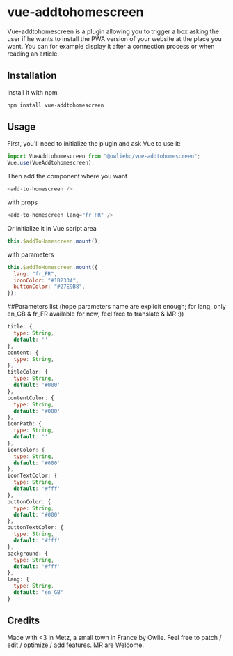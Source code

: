 # vue-addtohomescreen

Vue-addtohomescreen is a plugin allowing you to trigger a box asking the user if he wants to install the PWA version of your website at the place you want.
You can for example display it after a connection process or when reading an article.

## Installation

Install it with npm

```bash
npm install vue-addtohomescreen
```

## Usage

First, you'll need to initialize the plugin and ask Vue to use it:

```javascript
import VueAddtohomescreen from "@owliehq/vue-addtohomescreen";
Vue.use(VueAddtohomescreen);
```

Then add the component where you want

```javascript
<add-to-homescreen />
```

with props

```javascript
<add-to-homescreen lang="fr_FR" />
```

Or initialize it in Vue script area

```javascript
this.$addToHomescreen.mount();
```

with parameters

```javascript
this.$addToHomescreen.mount({
  lang: "fr_FR",
  iconColor: "#1B2334",
  buttonColor: "#27E9B8",
});
```

##Parameters list (hope parameters name are explicit enough; for lang, only en_GB & fr_FR available for now, feel free to translate & MR :))

```javascript
title: {
  type: String,
  default: ''
},
content: {
  type: String,
},
titleColor: {
  type: String,
  default: '#000'
},
contentColor: {
  type: String,
  default: '#000'
},
iconPath: {
  type: String,
  default: ''
},
iconColor: {
  type: String,
  default: '#000'
},
iconTextColor: {
  type: String,
  default: '#fff'
},
buttonColor: {
  type: String,
  default: '#000'
},
buttonTextColor: {
  type: String,
  default: '#fff'
},
background: {
  type: String,
  default: '#fff'
},
lang: {
  type: String,
  default: 'en_GB'
}
```

## Credits

Made with <3 in Metz, a small town in France by Owlie.
Feel free to patch / edit / optimize / add features. MR are Welcome.
